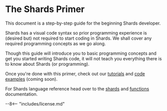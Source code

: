 # The Shards Primer

This document is a step-by-step guide for the beginning Shards developer.

Shards has a visual code syntax so prior programming experience is (desired but) not required to start coding in Shards. We shall cover any required programming concepts as we go along.

Though this guide will introduce you to basic programming concepts and get you started writing Shards code, it will not teach you everything there is to know about Shards (or programming).

Once you're done with this primer, check out our [tutorials](https://learn.fragcolor.xyz/) and [code examples](https://learn.fragcolor.xyz/code-examples) (coming soon).

For Shards language reference head over to the [shards](https://docs.fragcolor.xyz/shards/) and [functions](https://docs.fragcolor.xyz/functions/) documentation.

--8<-- "includes/license.md"
